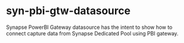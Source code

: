 # syn-pbi-gtw-datasource
Synapse PowerBI Gateway datasource has the intent to show how to connect capture data from Synapse Dedicated Pool using PBI gateway.
